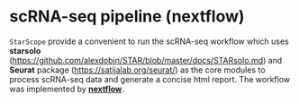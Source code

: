 # scRNA-seq pipeline (nextflow)

`StarScope` provide a convenient to run the scRNA-seq workflow
which uses **starsolo** (https://github.com/alexdobin/STAR/blob/master/docs/STARsolo.md) 
and **Seurat** package (https://satijalab.org/seurat/) as the core modules to process scRNA-seq
data and generate a concise html report. 
The workflow was implemented by [**nextflow**](https://www.nextflow.io/).

